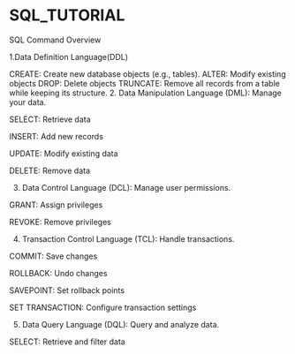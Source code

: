 # SQL_TUTORIAL
  SQL Command Overview 
  
1.Data Definition Language(DDL)
 
CREATE: Create new database objects (e.g., tables).
ALTER: Modify existing objects 
DROP: Delete objects 
TRUNCATE: Remove all records from a table while keeping its structure.
2. Data Manipulation Language (DML): Manage your data.

SELECT: Retrieve data

INSERT: Add new records

UPDATE: Modify existing data

DELETE: Remove data


3. Data Control Language (DCL): Manage user permissions.


GRANT: Assign privileges

REVOKE: Remove privileges

4. Transaction Control Language (TCL): Handle transactions.

COMMIT: Save changes

ROLLBACK: Undo changes

SAVEPOINT: Set rollback points

SET TRANSACTION: Configure transaction settings

5. Data Query Language (DQL): Query and analyze data.

SELECT: Retrieve and filter data
